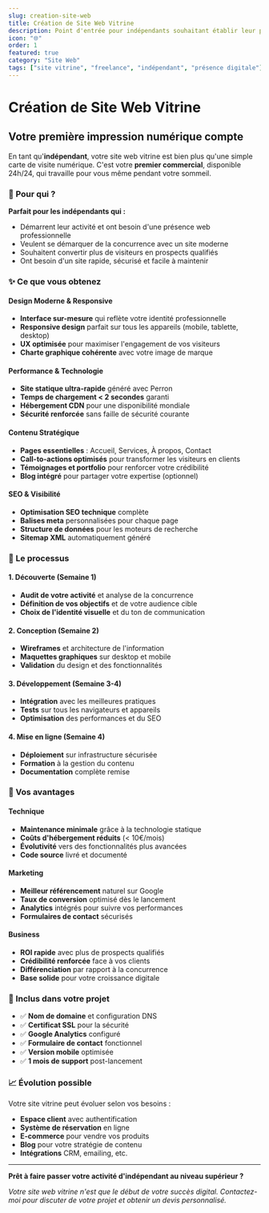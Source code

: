 ```yaml
---
slug: creation-site-web
title: Création de Site Web Vitrine
description: Point d'entrée pour indépendants souhaitant établir leur présence digitale avec un site web professionnel et performant
icon: "🌐"
order: 1
featured: true
category: "Site Web"
tags: ["site vitrine", "freelance", "indépendant", "présence digitale"]
---
```


# Création de Site Web Vitrine
## Votre première impression numérique compte

En tant qu'**indépendant**, votre site web vitrine est bien plus qu'une simple carte de visite numérique. C'est votre **premier commercial**, disponible 24h/24, qui travaille pour vous même pendant votre sommeil.

### 🎯 Pour qui ?

**Parfait pour les indépendants qui :**
- Démarrent leur activité et ont besoin d'une présence web professionnelle
- Veulent se démarquer de la concurrence avec un site moderne
- Souhaitent convertir plus de visiteurs en prospects qualifiés
- Ont besoin d'un site rapide, sécurisé et facile à maintenir

### ✨ Ce que vous obtenez

#### Design Moderne & Responsive
- **Interface sur-mesure** qui reflète votre identité professionnelle
- **Responsive design** parfait sur tous les appareils (mobile, tablette, desktop)
- **UX optimisée** pour maximiser l'engagement de vos visiteurs
- **Charte graphique cohérente** avec votre image de marque

#### Performance & Technologie
- **Site statique ultra-rapide** généré avec Perron
- **Temps de chargement < 2 secondes** garanti
- **Hébergement CDN** pour une disponibilité mondiale
- **Sécurité renforcée** sans faille de sécurité courante

#### Contenu Stratégique
- **Pages essentielles** : Accueil, Services, À propos, Contact
- **Call-to-actions optimisés** pour transformer les visiteurs en clients
- **Témoignages et portfolio** pour renforcer votre crédibilité
- **Blog intégré** pour partager votre expertise (optionnel)

#### SEO & Visibilité
- **Optimisation SEO technique** complète
- **Balises meta** personnalisées pour chaque page
- **Structure de données** pour les moteurs de recherche
- **Sitemap XML** automatiquement généré

### 🚀 Le processus

#### 1. Découverte (Semaine 1)
- **Audit de votre activité** et analyse de la concurrence
- **Définition de vos objectifs** et de votre audience cible
- **Choix de l'identité visuelle** et du ton de communication

#### 2. Conception (Semaine 2)
- **Wireframes** et architecture de l'information
- **Maquettes graphiques** sur desktop et mobile
- **Validation** du design et des fonctionnalités

#### 3. Développement (Semaine 3-4)
- **Intégration** avec les meilleures pratiques
- **Tests** sur tous les navigateurs et appareils
- **Optimisation** des performances et du SEO

#### 4. Mise en ligne (Semaine 4)
- **Déploiement** sur infrastructure sécurisée
- **Formation** à la gestion du contenu
- **Documentation** complète remise

### 💪 Vos avantages

#### Technique
- **Maintenance minimale** grâce à la technologie statique
- **Coûts d'hébergement réduits** (< 10€/mois)
- **Évolutivité** vers des fonctionnalités plus avancées
- **Code source** livré et documenté

#### Marketing
- **Meilleur référencement** naturel sur Google
- **Taux de conversion** optimisé dès le lancement
- **Analytics** intégrés pour suivre vos performances
- **Formulaires de contact** sécurisés

#### Business
- **ROI rapide** avec plus de prospects qualifiés
- **Crédibilité renforcée** face à vos clients
- **Différenciation** par rapport à la concurrence
- **Base solide** pour votre croissance digitale

### 🎁 Inclus dans votre projet

- ✅ **Nom de domaine** et configuration DNS
- ✅ **Certificat SSL** pour la sécurité
- ✅ **Google Analytics** configuré
- ✅ **Formulaire de contact** fonctionnel
- ✅ **Version mobile** optimisée
- ✅ **1 mois de support** post-lancement

### 📈 Évolution possible

Votre site vitrine peut évoluer selon vos besoins :
- **Espace client** avec authentification
- **Système de réservation** en ligne
- **E-commerce** pour vendre vos produits
- **Blog** pour votre stratégie de contenu
- **Intégrations** CRM, emailing, etc.

---

**Prêt à faire passer votre activité d'indépendant au niveau supérieur ?**

*Votre site web vitrine n'est que le début de votre succès digital. Contactez-moi pour discuter de votre projet et obtenir un devis personnalisé.*